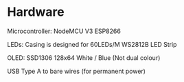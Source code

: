 # Hardware

Microcontroller: NodeMCU V3 ESP8266

LEDs: Casing is designed for 60LEDs/M WS2812B LED Strip

OLED: SSD1306 128x64 White / Blue (Not dual colour)

USB Type A to bare wires (for permanent power)
